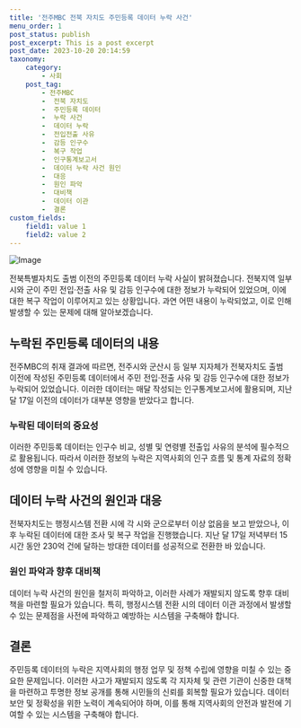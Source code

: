 ```yaml
---
title: '전주MBC 전북 자치도 주민등록 데이터 누락 사건'
menu_order: 1
post_status: publish
post_excerpt: This is a post excerpt
post_date: 2023-10-20 20:14:59
taxonomy:
    category:
        - 사회
    post_tag:
        - 전주MBC
        -  전북 자치도
        -  주민등록 데이터
        -  누락 사건
        -  데이터 누락
        -  전입전출 사유
        -  감등 인구수
        -  복구 작업
        -  인구통계보고서
        -  데이터 누락 사건 원인
        -  대응
        -  원인 파악
        -  대비책
        -  데이터 이관
        -  결론
custom_fields:
    field1: value 1
    field2: value 2
---
```


![Image](https://imgnews.pstatic.net/image/659/2024/02/06/0000018649_001_20240206152001669.jpg?type=w647)


전북특별자치도 출범 이전의 주민등록 데이터 누락 사실이 밝혀졌습니다. 전북지역 일부 시와 군이 주민 전입·전출 사유 및 감등 인구수에 대한 정보가 누락되어 있었으며, 이에 대한 복구 작업이 이루어지고 있는 상황입니다. 과연 어떤 내용이 누락되었고, 이로 인해 발생할 수 있는 문제에 대해 알아보겠습니다.

## 누락된 주민등록 데이터의 내용

전주MBC의 취재 결과에 따르면, 전주시와 군산시 등 일부 지자체가 전북자치도 출범 이전에 작성된 주민등록 데이터에서 주민 전입·전출 사유 및 감등 인구수에 대한 정보가 누락되어 있었습니다. 이러한 데이터는 매달 작성되는 인구통계보고서에 활용되며, 지난 달 17일 이전의 데이터가 대부분 영향을 받았다고 합니다.

### 누락된 데이터의 중요성

이러한 주민등록 데이터는 인구수 비교, 성별 및 연령별 전출입 사유의 분석에 필수적으로 활용됩니다. 따라서 이러한 정보의 누락은 지역사회의 인구 흐름 및 통계 자료의 정확성에 영향을 미칠 수 있습니다.

## 데이터 누락 사건의 원인과 대응

전북자치도는 행정시스템 전환 시에 각 시와 군으로부터 이상 없음을 보고 받았으나, 이후 누락된 데이터에 대한 조사 및 복구 작업을 진행했습니다. 지난 달 17일 저녁부터 15시간 동안 230억 건에 달하는 방대한 데이터를 성공적으로 전환한 바 있습니다.

### 원인 파악과 향후 대비책

데이터 누락 사건의 원인을 철저히 파악하고, 이러한 사례가 재발되지 않도록 향후 대비책을 마련할 필요가 있습니다. 특히, 행정시스템 전환 시의 데이터 이관 과정에서 발생할 수 있는 문제점을 사전에 파악하고 예방하는 시스템을 구축해야 합니다.

## 결론

주민등록 데이터의 누락은 지역사회의 행정 업무 및 정책 수립에 영향을 미칠 수 있는 중요한 문제입니다. 이러한 사고가 재발되지 않도록 각 지자체 및 관련 기관이 신중한 대책을 마련하고 투명한 정보 공개를 통해 시민들의 신뢰를 회복할 필요가 있습니다. 데이터 보안 및 정확성을 위한 노력이 계속되어야 하며, 이를 통해 지역사회의 안전과 발전에 기여할 수 있는 시스템을 구축해야 합니다.
